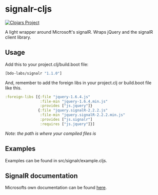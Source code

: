 # signalr-cljs
[![Clojars Project](https://clojars.org/bdo-labs/signalr/latest-version.svg)](https://clojars.org/bdo-labs/signalr)

A light wrapper around Microsoft's signalR. Wraps jQuery and the signalR client library. 

## Usage
Add this to your project.clj/build.boot file:
```clojure
[bdo-labs/signalr "1.1.0"]
```

And, remember to add the foreign libs in your project.clj or build.boot file like this. 

```clojure
:foreign-libs [{:file "jquery-1.6.4.js"
                :file-min "jquery-1.6.4.min.js"
                :provides ["js.jquery"]}
               {:file "jquery.signalR-2.2.2.js"
                :file-min "jquery.signalR-2.2.2.min.js"
                :provides ["js.signalr"]
                :requires ["js.jquery"]}]
```
*Note: the path is where your compiled files is*

## Examples
Examples can be found in src/signalr/example.cljs. 

## SignalR documentation
Microsofts own documentation can be found [here](https://docs.microsoft.com/en-us/aspnet/signalr/).
